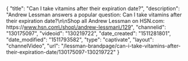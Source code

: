 {
    "title": "Can I take vitamins after their expiration date?",
    "description": "Andrew Lessman answers a popular question: Can I take vitamins after their expiration date?\n\nShop all Andrew Lessman on HSN.com: https:\/\/www.hsn.com\/shop\/andrew-lessman\/129",
    "channelid": "130175097",
    "videoid": "130219722",
    "date_created": "1511281801",
    "date_modified": "1511793582",
    "type": "captivate",
    "layout": "channelVideo",
    "url": "\/lessman-brandpage\/can-i-take-vitamins-after-their-expiration-date\/130175097-130219722"
}